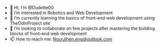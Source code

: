 - 👋 Hi, I’m @Dudette00
- 👀 I’m interested in Robotics and Web Development
- 🌱 I’m currently learning the basics of front-end web development using TheOdinProject site
- 💞️ I’m looking to collaborate on few projects after mastering the building blocks of front-end web development
- 📫 How to reach me: NourJihen.eng@outlook.com

<!---
Dudette00/Dudette00 is a ✨ special ✨ repository because its `README.md` (this file) appears on your GitHub profile.
You can click the Preview link to take a look at your changes.
--->
